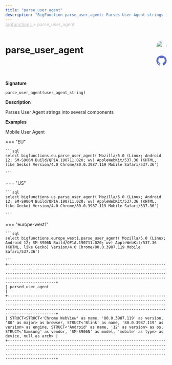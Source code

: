 ```yaml
---
title: "parse_user_agent"
description: "BigFunction parse_user_agent: Parses User Agent strings into several components"
---
```


<span style="color: silver; position: relative; top: -1rem">
  <a href=".." style="color: silver">bigfunctions </a> > parse_user_agent
</span>

# parse_user_agent


<div style="position: relative; top: -4rem; margin-bottom:  -2rem; text-align: right; z-index: 9999;">
  
  <a href="https://www.linkedin.com/in/anatolec/" title="Author: Anatole Callies" target="_blank">
    <img src="https://ca.slack-edge.com/T01LGTNUWTE-U044NKG25GX-7469e33feefb-512" width="32" style=" border-radius: 50% !important">
  </a>
  
  <a href="{REPO_URL}/tree/main/bigfunctions/parse_user_agent.yaml" title="Edit on GitHub" target="_blank"><svg xmlns="http://www.w3.org/2000/svg" width="32" height="32" viewBox="0 0 24 24"><path fill="#5d6cc0" d="M12 0c-6.626 0-12 5.373-12 12 0 5.302 3.438 9.8 8.207 11.387.599.111.793-.261.793-.577v-2.234c-3.338.726-4.033-1.416-4.033-1.416-.546-1.387-1.333-1.756-1.333-1.756-1.089-.745.083-.729.083-.729 1.205.084 1.839 1.237 1.839 1.237 1.07 1.834 2.807 1.304 3.492.997.107-.775.418-1.305.762-1.604-2.665-.305-5.467-1.334-5.467-5.931 0-1.311.469-2.381 1.236-3.221-.124-.303-.535-1.524.117-3.176 0 0 1.008-.322 3.301 1.23.957-.266 1.983-.399 3.003-.404 1.02.005 2.047.138 3.006.404 2.291-1.552 3.297-1.23 3.297-1.23.653 1.653.242 2.874.118 3.176.77.84 1.235 1.911 1.235 3.221 0 4.609-2.807 5.624-5.479 5.921.43.372.823 1.102.823 2.222v3.293c0 .319.192.694.801.576 4.765-1.589 8.199-6.086 8.199-11.386 0-6.627-5.373-12-12-12z"/></svg></a>
</div>



**Signature** 
```
parse_user_agent(user_agent_string)
```

**Description**

Parses User Agent strings into several components





**Examples**



<span style="color: var(--md-typeset-a-color);">Mobile User Agent</span>









=== "EU"

    ```sql
    select bigfunctions.eu.parse_user_agent('Mozilla/5.0 (Linux; Android 12; SM-S906N Build/QP1A.190711.020; wv) AppleWebKit/537.36 (KHTML, like Gecko) Version/4.0 Chrome/80.0.3987.119 Mobile Safari/537.36')
    
    ```




=== "US"

    ```sql
    select bigfunctions.us.parse_user_agent('Mozilla/5.0 (Linux; Android 12; SM-S906N Build/QP1A.190711.020; wv) AppleWebKit/537.36 (KHTML, like Gecko) Version/4.0 Chrome/80.0.3987.119 Mobile Safari/537.36')
    
    ```




=== "europe-west1"

    ```sql
    select bigfunctions.europe_west1.parse_user_agent('Mozilla/5.0 (Linux; Android 12; SM-S906N Build/QP1A.190711.020; wv) AppleWebKit/537.36 (KHTML, like Gecko) Version/4.0 Chrome/80.0.3987.119 Mobile Safari/537.36')
    
    ```









<pre style="margin-top: -1rem;">
<code style="padding-top: 0px; padding-bottom: 0px;">+-------------------------------------------------------------------------------------------------------------------------------------------------------------------------------------------------------------------------------------------------------------------------------------------------------------+
| parsed_user_agent                                                                                                                                                                                                                                                                                           |
+-------------------------------------------------------------------------------------------------------------------------------------------------------------------------------------------------------------------------------------------------------------------------------------------------------------+
| STRUCT&lt;STRUCT&lt;&#39;Chrome WebView&#39; as name, &#39;80.0.3987.119&#39; as version, &#39;80&#39; as major&gt; as browser, STRUCT&lt;&#39;Blink&#39; as name, &#39;80.0.3987.119&#39; as version&gt; as engine, STRUCT&lt;&#39;Android&#39; as name, &#39;12&#39; as version&gt; as os, STRUCT&lt;&#39;Samsung&#39; as vendor, &#39;SM-S906N&#39; as model, &#39;mobile&#39; as type&gt; as device, null as arch&gt; |
+-------------------------------------------------------------------------------------------------------------------------------------------------------------------------------------------------------------------------------------------------------------------------------------------------------------+
</code>
</pre>










